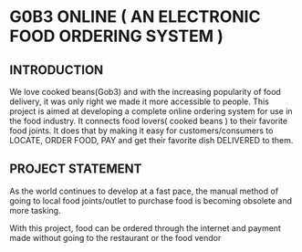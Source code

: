 
# G0B3 ONLINE ( AN ELECTRONIC FOOD ORDERING SYSTEM )


## INTRODUCTION

We love cooked beans(Gob3) and with the increasing popularity of food delivery, it was only right we made it more accessible to people. 
This project is aimed at developing a complete online ordering system for use in the food industry. 
It connects food lovers( cooked beans ) to their favorite food joints. 
It does that by making it easy for customers/consumers to LOCATE, ORDER FOOD, PAY and get their favorite dish DELIVERED to them. 



## PROJECT STATEMENT

As the world continues to develop at a fast pace, the manual method of going to local food joints/outlet to purchase food is becoming obsolete and more tasking. 


With this project, food can be ordered through the internet and payment made without going to the restaurant or the food vendor

